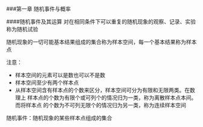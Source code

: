 ###第一章  随机事件与概率
  
####随机事件及其运算
  对在相同条件下可以重复的随机现象的观察、记录、实验称为随机试验
  
  随机现象的一切可能基本结果组成的集合称为样本空间，每一个基本结果称为样本点
  
  注意：
  + 样本空间的元素可以是数也可以不是数
  + 样本空间至少有两个样本点
  + 从样本空间含有样本点的个数来区分，样本空间可分为有限和无限两类。在数理上
  样本点的个数为有限个或可列个的情况归为一类，称为离散样本点本间。而将样本点
  的个数为不可列无限个的情况归为另一类，称为连续样本空间
  
  随机事件：随机现象的某些样本点组成的集合
  
